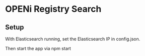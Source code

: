 # OPENi Registry Search

## Setup

With Elasticsearch running, set the Elasticsearch IP in config.json.

Then start the app via npm start
